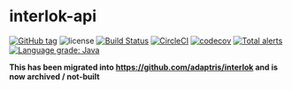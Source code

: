 # interlok-api 

[![GitHub tag](https://img.shields.io/github/tag/adaptris/interlok-api.svg)](https://github.com/adaptris/interlok-api/tags) ![license](https://img.shields.io/github/license/adaptris/interlok-api.svg) [![Build Status](https://travis-ci.org/adaptris/interlok-api.svg?branch=develop)](https://travis-ci.org/adaptris/interlok-api) [![CircleCI](https://circleci.com/gh/adaptris/interlok-api.svg?style=svg)](https://circleci.com/gh/adaptris/interlok-api) [![codecov](https://codecov.io/gh/adaptris/interlok-api/branch/develop/graph/badge.svg)](https://codecov.io/gh/adaptris/interlok-api) [![Total alerts](https://img.shields.io/lgtm/alerts/g/adaptris/interlok-api.svg?logo=lgtm&logoWidth=18)](https://lgtm.com/projects/g/adaptris/interlok-api/alerts/) [![Language grade: Java](https://img.shields.io/lgtm/grade/java/g/adaptris/interlok-api.svg?logo=lgtm&logoWidth=18)](https://lgtm.com/projects/g/adaptris/interlok-api/context:java)

__This has been migrated into https://github.com/adaptris/interlok and is now archived / not-built__
